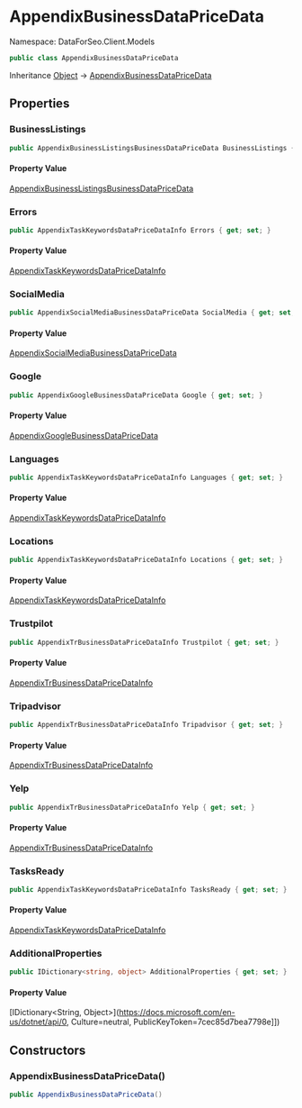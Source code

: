 # AppendixBusinessDataPriceData

Namespace: DataForSeo.Client.Models

```csharp
public class AppendixBusinessDataPriceData
```

Inheritance [Object](https://docs.microsoft.com/en-us/dotnet/api/Object) → [AppendixBusinessDataPriceData](./AppendixBusinessDataPriceData.md)

## Properties

### **BusinessListings**

```csharp
public AppendixBusinessListingsBusinessDataPriceData BusinessListings { get; set; }
```

#### Property Value

[AppendixBusinessListingsBusinessDataPriceData](./AppendixBusinessListingsBusinessDataPriceData.md)<br>

### **Errors**

```csharp
public AppendixTaskKeywordsDataPriceDataInfo Errors { get; set; }
```

#### Property Value

[AppendixTaskKeywordsDataPriceDataInfo](./AppendixTaskKeywordsDataPriceDataInfo.md)<br>

### **SocialMedia**

```csharp
public AppendixSocialMediaBusinessDataPriceData SocialMedia { get; set; }
```

#### Property Value

[AppendixSocialMediaBusinessDataPriceData](./AppendixSocialMediaBusinessDataPriceData.md)<br>

### **Google**

```csharp
public AppendixGoogleBusinessDataPriceData Google { get; set; }
```

#### Property Value

[AppendixGoogleBusinessDataPriceData](./AppendixGoogleBusinessDataPriceData.md)<br>

### **Languages**

```csharp
public AppendixTaskKeywordsDataPriceDataInfo Languages { get; set; }
```

#### Property Value

[AppendixTaskKeywordsDataPriceDataInfo](./AppendixTaskKeywordsDataPriceDataInfo.md)<br>

### **Locations**

```csharp
public AppendixTaskKeywordsDataPriceDataInfo Locations { get; set; }
```

#### Property Value

[AppendixTaskKeywordsDataPriceDataInfo](./AppendixTaskKeywordsDataPriceDataInfo.md)<br>

### **Trustpilot**

```csharp
public AppendixTrBusinessDataPriceDataInfo Trustpilot { get; set; }
```

#### Property Value

[AppendixTrBusinessDataPriceDataInfo](./AppendixTrBusinessDataPriceDataInfo.md)<br>

### **Tripadvisor**

```csharp
public AppendixTrBusinessDataPriceDataInfo Tripadvisor { get; set; }
```

#### Property Value

[AppendixTrBusinessDataPriceDataInfo](./AppendixTrBusinessDataPriceDataInfo.md)<br>

### **Yelp**

```csharp
public AppendixTrBusinessDataPriceDataInfo Yelp { get; set; }
```

#### Property Value

[AppendixTrBusinessDataPriceDataInfo](./AppendixTrBusinessDataPriceDataInfo.md)<br>

### **TasksReady**

```csharp
public AppendixTaskKeywordsDataPriceDataInfo TasksReady { get; set; }
```

#### Property Value

[AppendixTaskKeywordsDataPriceDataInfo](./AppendixTaskKeywordsDataPriceDataInfo.md)<br>

### **AdditionalProperties**

```csharp
public IDictionary<string, object> AdditionalProperties { get; set; }
```

#### Property Value

[IDictionary&lt;String, Object&gt;](https://docs.microsoft.com/en-us/dotnet/api/0, Culture=neutral, PublicKeyToken=7cec85d7bea7798e]])<br>

## Constructors

### **AppendixBusinessDataPriceData()**

```csharp
public AppendixBusinessDataPriceData()
```
